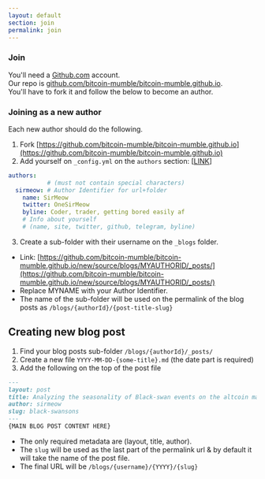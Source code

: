 ```yaml
---
layout: default
section: join
permalink: join
---
```


### Join
You'll need a <a href="https://github.com">Github.com</a> account.<br/>
Our repo is <a href="https://github.com/bitcoin-mumble/bitcoin-mumble.github.io">github.com/bitcoin-mumble/bitcoin-mumble.github.io</a>.<br/>
You'll have to fork it and follow the below to become an author.


### Joining as a new author
Each new author should do the following.
1. Fork [https://github.com/bitcoin-mumble/bitcoin-mumble.github.io](https://github.com/bitcoin-mumble/bitcoin-mumble.github.io)
2. Add yourself on `_config.yml` on the `authors` section: [[LINK](https://github.com/bitcoin-mumble/bitcoin-mumble.github.io/edit/source/_config.yml)]
```yml
authors:
​    ​    ​   # (must not contain special characters)
  sirmeow: # Author Identifier for url+folder
​    name: SirMeow
​    twitter: OneSirMeow
​    byline: Coder, trader, getting bored easily af
​    # Info about yourself
​    # (name, site, twitter, github, telegram, byline)
```

3. Create a sub-folder with their username on the `_blogs` folder.
- Link: [https://github.com/bitcoin-mumble/bitcoin-mumble.github.io/new/source/blogs/MYAUTHORID/_posts/](https://github.com/bitcoin-mumble/bitcoin-mumble.github.io/new/source/blogs/MYAUTHORID/_posts/)
- Replace MYNAME with your Author Identifier.
- The name of the sub-folder will be used on the permalink of the blog posts as `/blogs/{authorId}/{post-title-slug}`

## Creating new blog post
1. Find your blog posts sub-folder `/blogs/{authorId}/_posts/`
2. Create a new file `YYYY-MM-DD-{some-title}.md`  (the date part is required)
3. Add the following on the top of the post file
```md
---
layout: post
title: Analyzing the seasonality of Black-swan events on the altcoin markets
author: sirmeow
slug: black-swansons
---
{MAIN BLOG POST CONTENT HERE}
```

- The only required metadata are (layout, title, author).
- The `slug` will be used as the last part of the permalink url &amp; by default it will take the name of the post file.
- The final URL will be `/blogs/{username}/{YYYY}/{slug}`
